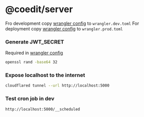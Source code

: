# @coedit/server

Fro development copy [wrangler config](example.wrangler.[dev|prod].toml) to `wrangler.dev.toml`
For deployment copy [wrangler config](example.wrangler.[dev|prod].toml) to `wrangler.prod.toml`

### Generate JWT_SECRET

Required in [wrangler config](example.wrangler.[dev|prod].toml)

```bash
openssl rand -base64 32
```

### Expose localhost to the internet

```bash
cloudflared tunnel --url http://localhost:5000
```

### Test cron job in dev

`http://localhost:5000/__scheduled`
